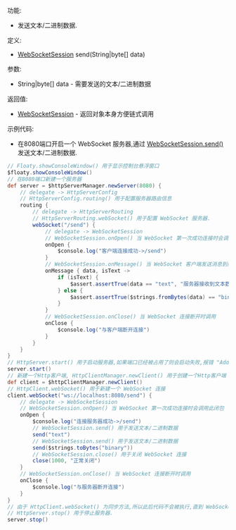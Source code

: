 功能:

+ 发送文本/二进制数据.

定义:

+ [WebSocketSession](/API/Network/HttpCommon/WebSocketSession/README.md) send(String|byte[] data)

参数:

+ String|byte[] data - 需要发送的文本/二进制数据

返回值:

+ [WebSocketSession](/API/Network/HttpCommon/WebSocketSession/README.md) - 返回对象本身方便链式调用

示例代码:

+ 在8080端口开启一个 WebSocket
  服务器,通过 [WebSocketSession.send()](/API/Network/HttpCommon/WebSocketSession/README.md?id=send)
  发送文本/二进制数据.

```groovy
// Floaty.showConsoleWindow() 用于显示控制台悬浮窗口
$floaty.showConsoleWindow()
// 在8080端口新建一个服务器
def server = $httpServerManager.newServer(8080) {
    // delegate -> HttpServerConfig
    // HttpServerConfig.routing() 用于配置服务器路由信息
    routing {
        // delegate -> HttpServerRouting
        // HttpServerRouting.webSocket() 用于配置 WebSocket 服务器.
        webSocket("/send") {
            // delegate -> WebSocketSession
            // WebSocketSession.onOpen() 当 WebSocket 第一次成功连接时会调用此闭包
            onOpen {
                $console.log("客户端连接成功->/send")
            }
            // WebSocketSession.onMessage() 当 WebSocket 客户端发送消息到服务器时会回调此闭包
            onMessage { data, isText ->
                if (isText) {
                    $assert.assertTrue(data == "text", "服务器接收到文本数据")
                } else {
                    $assert.assertTrue($strings.fromBytes(data) == "binary", "服务器接收到二进制数据数据")
                }
            }
            // WebSocketSession.onClose() 当 WebSocket 连接断开时调用
            onClose {
                $console.log("与客户端断开连接")
            }
        }
    }
}
// HttpServer.start() 用于启动服务器,如果端口已经被占用了则会启动失败,报错 "Address already in use"
server.start()
// 新建一个Http客户端, HttpClientManager.newClient() 用于创建一个Http客户端
def client = $httpClientManager.newClient()
// HttpClient.webSocket() 用于新建一个 WebSocket 连接
client.webSocket("ws://localhost:8080/send") {
    // delegate -> WebSocketSession
    // WebSocketSession.onOpen() 当 WebSocket 第一次成功连接时会调用此闭包
    onOpen {
        $console.log("连接服务器成功->/send")
        // WebSocketSession.send() 用于发送文本/二进制数据
        send("text")
        // WebSocketSession.send() 用于发送文本/二进制数据
        send($strings.toBytes("binary"))
        // WebSocketSession.close() 用于关闭 WebSocket 连接
        close(1000, "正常关闭")
    }
    // WebSocketSession.onClose() 当 WebSocket 连接断开时调用
    onClose {
        $console.log("与服务器断开连接")
    }
}
// 由于 HttpClient.webSocket() 为同步方法,所以此后代码不会被执行,直到 WebSocket 关闭
// HttpServer.stop() 用于停止服务器.
server.stop()
```